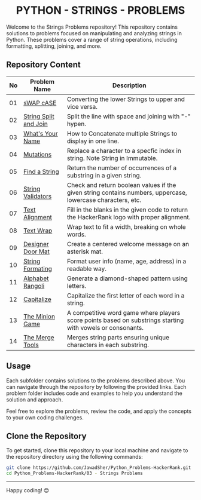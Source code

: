 <h1 align='center'>PYTHON - STRINGS - PROBLEMS</h1>

Welcome to the Strings Problems repository! This repository contains solutions to problems focused on manipulating and analyzing strings in Python. These problems cover a range of string operations, including formatting, splitting, joining, and more.

## Repository Content

| No | Problem Name | Description |
|---|---|---|
| 01 | [sWAP cASE](https://github.com/JawadSher/Python_Problems-HackerRank/tree/main/03%20-%20Strings%20Problems/01%20-%20sWAP%20cASE) | Converting the lower Strings to upper and vice versa. |
| 02 | [String Split and Join](https://github.com/JawadSher/Python_Problems-HackerRank/tree/main/03%20-%20Strings%20Problems/02%20-%20String%20Split%20and%20Join) | Split the line with space and joining with "-" hypen. |
| 03 | [What's Your Name](https://github.com/JawadSher/Python_Problems-HackerRank/tree/main/03%20-%20Strings%20Problems/03%20-%20What's%20Your%20Name) | How to Concatenate multiple Strings to display in one line. |
| 04 | [Mutations](https://github.com/JawadSher/Python_Problems-HackerRank/tree/main/03%20-%20Strings%20Problems/04%20-%20Mutations) | Replace a character to a specfic index in string. Note String in Immutable. |
| 05 | [Find a String](https://github.com/JawadSher/Python_Problems-HackerRank/tree/main/03%20-%20Strings%20Problems/05%20-%20Find%20a%20String) | Return the number of occurrences of a substring in a given string. |
| 06 | [String Validators](https://github.com/JawadSher/Python_Problems-HackerRank/tree/main/03%20-%20Strings%20Problems/06%20-%20String%20Validators) | Check and return boolean values if the given string contains numbers, uppercase, lowercase characters, etc. |
| 07 | [Text Alignment](https://github.com/JawadSher/Python_Problems-HackerRank/tree/main/03%20-%20Strings%20Problems/07%20-%20Text%20Alignment) | Fill in the blanks in the given code to return the HackerRank logo with proper alignment. |
| 08 | [Text Wrap](https://github.com/JawadSher/Python_Problems-HackerRank/tree/main/03%20-%20Strings%20Problems/08%20-%20Text%20Wrap) | Wrap text to fit a width, breaking on whole words.
| 09 | [Designer Door Mat](https://github.com/JawadSher/Python_Problems-HackerRank/tree/main/03%20-%20Strings%20Problems/09%20-%20Designer%20Door%20Mat) | Create a centered welcome message on an asterisk mat.
| 10 | [String Formating](https://github.com/JawadSher/Python_Problems-HackerRank/tree/main/03%20-%20Strings%20Problems/10%20-%20String%20Formating) | Format user info (name, age, address) in a readable way.
| 11 | [Alphabet Rangoli](https://github.com/JawadSher/Python_Problems-HackerRank/tree/main/03%20-%20Strings%20Problems/11%20-%20Alphabet%20Rangoli) | Generate a diamond-shaped pattern using letters.
| 12 | [Capitalize](https://github.com/JawadSher/Python_Problems-HackerRank/tree/main/03%20-%20Strings%20Problems/12%20-%20Capitalize) | Capitalize the first letter of each word in a string.
| 13 | [The Minion Game](https://github.com/JawadSher/Python_Problems-HackerRank/tree/main/03%20-%20Strings%20Problems/13%20-%20The%20Minion%20Game) | A competitive word game where players score points based on substrings starting with vowels or consonants.
| 14 | [The Merge Tools](https://github.com/JawadSher/Python_Problems-HackerRank/tree/main/03%20-%20Strings%20Problems/14%20-%20Merge%20The%20Tools) | Merges string parts ensuring unique characters in each substring.


## Usage

Each subfolder contains solutions to the problems described above. You can navigate through the repository by following the provided links. Each problem folder includes code and examples to help you understand the solution and approach.

Feel free to explore the problems, review the code, and apply the concepts to your own coding challenges.

## Clone the Repository

To get started, clone this repository to your local machine and navigate to the repository directory using the following commands:

```bash
git clone https://github.com/JawadSher/Python_Problems-HackerRank.git
cd Python_Problems-HackerRank/03 - Strings Problems
```

---
Happy coding! 😊
